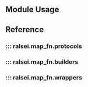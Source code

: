 ## Module Usage


## Reference

### ::: ralsei.map_fn.protocols
### ::: ralsei.map_fn.builders
### ::: ralsei.map_fn.wrappers

